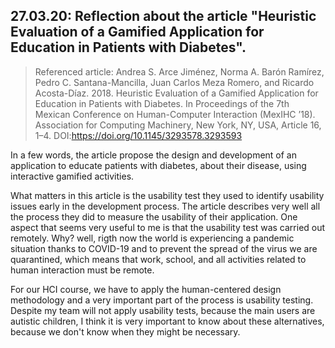 ## 27.03.20: Reflection about the article "Heuristic Evaluation of a Gamified Application for Education in Patients with Diabetes".

> Referenced article: Andrea S. Arce Jiménez, Norma A. Barón Ramírez, Pedro C. Santana-Mancilla, Juan Carlos Meza Romero, and Ricardo Acosta-Díaz. 2018. Heuristic Evaluation of a Gamified Application for Education in Patients with Diabetes. In Proceedings of the 7th Mexican Conference on Human-Computer Interaction (MexIHC ’18). Association for Computing Machinery, New York, NY, USA, Article 16, 1–4. DOI:https://doi.org/10.1145/3293578.3293593
  
In a few words, the article propose the design and development of an application to educate patients with diabetes, about their disease, using interactive gamified activities.

What matters in this article is the usability test they used to identify usability issues early in the development process. The article describes very well all the process they did to measure the usability of their application. One aspect that seems very useful to me is that the usability test was carried out remotely. Why? well, rigth now the world is experiencing a pandemic situation thanks to COVID-19 and to prevent the spread of the virus we are quarantined, which means that work, school, and all activities related to human interaction must be remote.

For our HCI course, we have to apply the human-centered design methodology and a very important part of the process is usability testing. Despite my team will not apply usability tests, because the main users are autistic children, I think it is very important to know about these alternatives, because we don't know when they might be necessary.